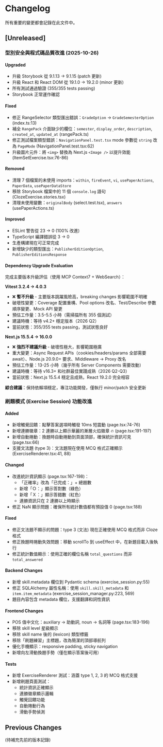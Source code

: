 # Changelog

所有重要的變更都會記錄在此文件中。

## [Unreleased]

### 型別安全與程式碼品質改進 (2025-10-26)

#### Upgraded
- 升級 Storybook 從 9.1.13 → 9.1.15 (patch 更新)
- 升級 React 和 React DOM 從 19.1.0 → 19.2.0 (minor 更新)
- 所有測試通過驗證 (355/355 tests passing)
- Storybook 正常運作確認

#### Fixed
- 修正 RangeSelector 類型匯出錯誤：`GradeOption` → `GradeSemesterOption` (index.ts:13)
- 補全 `RangePack` 介面缺少的欄位：`semester`, `display_order`, `description`, `created_at`, `updated_at` (rangePack.ts)
- 修正測試檔案類型錯誤：`NavigationPanel.test.tsx` mode 參數從 `string` 改為 `PageMode` (NavigationPanel.test.tsx:62)
- 升級圖片元件：將 `<img>` 替換為 Next.js `<Image />` 以提升效能 (ItemSetExercise.tsx:76-86)

#### Removed
- 清理 7 個檔案的未使用 imports：`within`, `fireEvent`, `vi`, `usePaperActions`, `PaperData`, `usePaperDataStore`
- 移除 Storybook 檔案中的 11 個 `console.log` 語句 (ClozeExercise.stories.tsx)
- 清理未使用變數：`originalBody` (select.test.tsx), `answers` (usePaperActions.ts)

#### Improved
- ESLint 警告從 23 → 0 (100% 改進)
- TypeScript 編譯錯誤從 3 → 0
- 生產構建現在可正常完成
- 新增缺少的類型匯出：`PublisherEditionOption`, `PublisherEditionsResponse`

#### Dependency Upgrade Evaluation
完成主要版本升級評估（使用 MCP Context7 + WebSearch）：

**Vitest 3.2.4 → 4.0.3**
- ❌ **暫不升級** - 主要版本跳躍風險高，breaking changes 影響範圍不明確
- 破壞性變更：Coverage 配置重構、Pool options 改名、Test/Describe 參數順序變更、Mock API 變更
- 預估工作量：3.5-5.5 小時（需掃描所有 355 個測試）
- 建議時機：等待 v4.2+ 穩定版本（2026 Q2）
- 當前狀態：355/355 tests passing，測試狀態良好

**Next.js 15.5.4 → 16.0.0**
- ❌ **強烈不建議升級** - 破壞性極大，影響範圍極廣
- 重大變更：Async Request APIs（cookies/headers/params 全部需要 await）、Node.js 20.9.0+ 要求、Middleware → Proxy 改名
- 預估工作量：13-25 小時（幾乎所有 Server Components 需要改動）
- 建議時機：等待 v16.3+ 和社群最佳實踐成熟（2026 Q2-Q3）
- 當前狀態：Next.js 15.5.4 穩定且成熟，React 19.2.0 完全相容

**綜合建議**：保持依賴項穩定，專注功能開發，僅執行 minor/patch 安全更新

### 刷題模式 (Exercise Session) 功能改進

#### Added
- 新增觸覺回饋：點擊答案選項時觸發 10ms 短震動 (page.tsx:74-76)
- 新增連勝徽章：2 連勝以上顯示華麗的漸層火焰徽章 🔥 (page.tsx:191-197)
- 新增自動捲動：換題時自動捲動到頁面頂部，確保統計資訊可見 (page.tsx:66)
- 支援文法題 (type 3)：文法題現在使用 MCQ 格式正確顯示 (ExerciseRenderer.tsx:41, 88)

#### Changed
- 改進統計資訊顯示 (page.tsx:167-198)：
  - 「正確率」改為「已完成：」+ 總題數
  - 新增「Ｏ：」顯示答對數（綠色）
  - 新增「Ｘ：」顯示答錯數（紅色）
  - 連勝資訊只在 2 連勝以上時顯示
- 修正 NaN 顯示問題：確保所有統計數值都有預設值 0 (page.tsx:188)

#### Fixed
- 修正文法題不顯示的問題：type 3 (文法) 現在正確使用 MCQ 格式而非 Cloze 格式
- 修正換題時捲動失效問題：移動 scrollTo 到 useEffect 中，在新題目載入後執行
- 修正統計數值顯示：使用正確的欄位名稱 `total_questions` 而非 `total_answered`

#### Backend Changes
- 新增 skill.metadata 欄位到 Pydantic schema (exercise_session.py:55)
- 修正 SQLAlchemy 屬性名稱：使用 `skill.skill_metadata` 和 `item.item_metadata` (exercise_session_manager.py:223, 569)
- 題目內容包含 metadata 欄位，支援翻譯和詞性資訊

#### Frontend Changes
- POS 值中文化：auxiliary → 助動詞, noun → 名詞等 (page.tsx:183-196)
- 移除 skill level 星級顯示
- 移除 skill name 後的 (lexicon) 類型標籤
- 移除「刷題練習」主標題，改為簡潔的頂部導航列
- 優化手機顯示：responsive padding, sticky navigation
- 新增向左滑動換題手勢（僅在顯示答案後可用）

#### Tests
- 新增 ExerciseRenderer 測試：涵蓋 type 1, 2, 3 的 MCQ 格式支援
- 新增刷題頁面測試：
  - 統計資訊正確顯示
  - 連勝徽章顯示邏輯
  - 觸覺回饋功能
  - 自動捲動行為
  - 滑動手勢偵測

## Previous Changes

(待補充先前的版本記錄)
